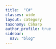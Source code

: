 ```yaml
---
title:  "C#"
classes: wide
layout: category
taxonomy: CSharp
author_profile: true
sidebar:
  nav: "blog"
---
```


